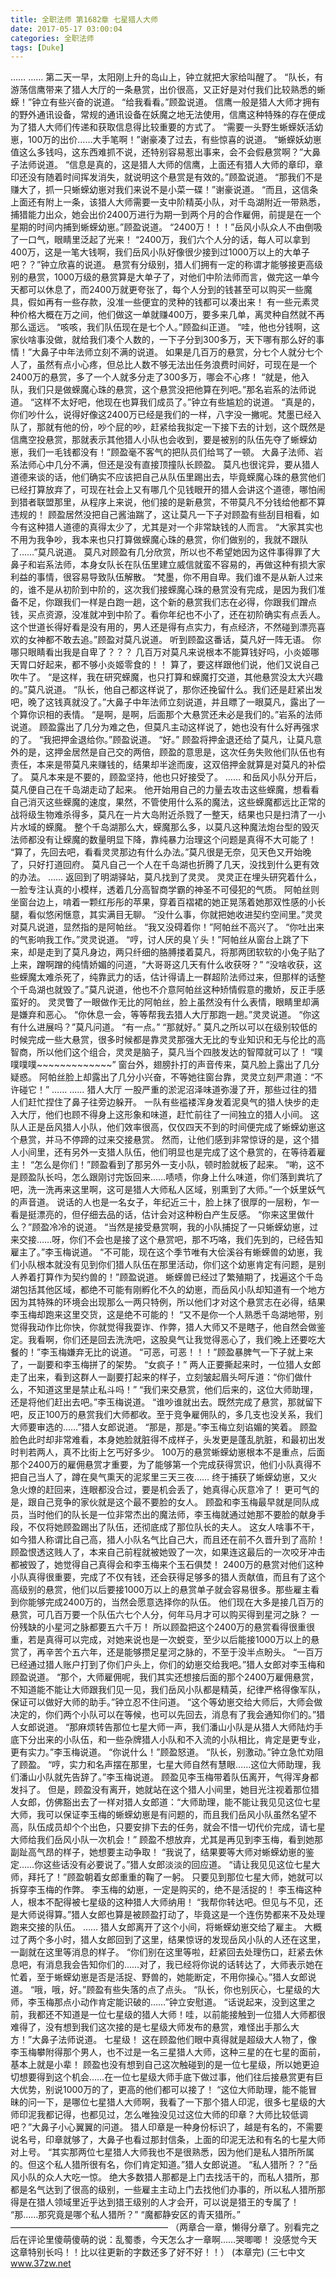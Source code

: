 ```yaml
---
title: 全职法师 第1682章 七星猎人大师
date: 2017-05-17 03:00:04
categories: 全职法师
tags: [Duke]
---
```


……
……
第二天一早，太阳刚上升的岛山上，钟立就把大家给叫醒了。
“队长，有游荡信鹰带来了猎人大厅的一条悬赏，出价很高，又正好是对付我们比较熟悉的蜥蝾！”钟立有些兴奋的说道。
“给我看看。”顾盈说道。
信鹰一般是猎人大师才拥有的野外通讯设备，常规的通讯设备在妖魔之地无法使用，信鹰这种特殊的存在便成为了猎人大师们传递和获取信息得比较重要的方式了。
“需要一头野生蜥蝾妖活幼崽，100万的出价……大手笔啊！”谢豪凑了过去，有些惊喜的说道。
“蜥蝾妖幼崽值这么多钱吗，这东西难抓不说，还特别容易惹出事来，会不会假悬赏啊？”大鼻子法师说道。
“信息是真的，这是猎人大师的信鹰，上面还有猎人大师的章印，章印还没有随着时间挥发消失，就说明这个悬赏是有效的。”顾盈说道。
“那我们不是赚大了，抓一只蜥蝾幼崽对我们来说不是小菜一碟！”谢豪说道。
“而且，这信条上面还有附上一条，该猎人大师需要一支中阶精英小队，对千岛湖附近一带熟悉，捕猎能力出众，她会出价2400万进行为期一到两个月的合作雇佣，前提是在一个星期的时间内捕到蜥蝾幼崽。”顾盈说道。
“2400万！！！”岳风小队众人不由倒吸了一口气，眼睛里泛起了光来！
“2400万，我们六个人分的话，每人可以拿到400万，这是一笔大钱啊，我们岳风小队好像很少接到过1000万以上的大单子吧？？”钟立欣喜的说道。
悬赏有分级别，猎人们拥有一定的称谓才能够接更高级别的悬赏，1000万级的悬赏算是大单子了，对他们中阶法师而言，做完这一单今天都可以休息了，而2400万就更夸张了，每个人分到的钱甚至可以购买一些魔具，假如再有一些存款，没准一些便宜的灵种的钱都可以凑出来！
有一些元素灵种价格大概在万之间，他们做这一单就赚400万，要多来几单，离灵种自然就不再那么遥远。
“咳咳，我们队伍现在是七个人。”顾盈纠正道。
“哇，他也分钱啊，这家伙啥事没做，就给我们凑个人数的，一下子分到300多万，天下哪有那么好的事情！”大鼻子中年法师立刻不满的说道。
如果是几百万的悬赏，分七个人就分七个人了，虽然有点小心疼，但总比人数不够无法出任务浪费时间好，可现在是一个2400万的悬赏，多了一个人就多分走了300多万，哪会不心疼！
“就是，他入队，我们只是做蝾魔心珠的悬赏，这个悬赏没把他算在列吧。”那名岩系的法师说道。
“这样不太好吧，他现在也算我们成员了。”钟立有些尴尬的说道。
“真是的，你们吵什么，说得好像这2400万已经是我们的一样，八字没一撇呢。梵墨已经入队了，那就有他的份，吵个屁的吵，赶紧给我拟定一下接下去的计划，这个既然是信鹰空投悬赏，那就表示其他猎人小队也会收到，要是被别的队伍先夺了蜥蝾幼崽，我们一毛钱都没有！”顾盈毫不客气的把队员们给骂了一顿。
大鼻子法师、岩系法师心中几分不满，但还是没有直接顶撞队长顾盈。
莫凡也很诧异，要从猎人道德来谈的话，他们确实不应该把自己从队伍里踢出去，毕竟蝾魔心珠的悬赏他们已经打算放弃了，可现在社会上又有哪几个见钱眼开的猎人会讲这个道德，哪怕闹到猎者联盟那里，从程序上来说，他们接的是新悬赏，不带莫凡不分钱给他都不算违规的！
顾盈居然没把自己酱油踹了，这让莫凡一下子对顾盈有些刮目相看，如今有这种猎人道德的真得太少了，尤其是对一个非常缺钱的人而言。
“大家其实也不用为我争吵，我本来也只打算做蝾魔心珠的悬赏，你们做别的，我就不跟队了……”莫凡说道。
莫凡对顾盈有几分欣赏，所以也不希望她因为这件事得罪了大鼻子和岩系法师，本身女队长在队伍里建立威信就蛮不容易的，再做这种有损大家利益的事情，很容易导致队伍解散。
“梵墨，你不用自卑。我们谁不是从新人过来的，谁不是从初阶到中阶的，这次我们接蝾魔心珠的悬赏没有完成，是因为我们准备不足，你跟我们一样是白跑一趟，这个新的悬赏我们志在必得，你跟我们蹭点钱，买点资源，没准就冲到中阶了。看你年纪也不小了，还在初阶确实有点丢人。这个世道长得好看是没有用的，男人还是得有点实力，有点经济，不然碰到漂亮喜欢的女神都不敢去追。”顾盈对莫凡说道。
听到顾盈这番话，莫凡好一阵无语。
你哪只眼睛看出我是自卑了？？？
几百万对莫凡来说根本不能算钱好吗，小炎姬哪天胃口好起来，都不够小炎姬零食的！！
算了，要这样跟他们说，他们又说自己吹牛了。
“是这样，我在研究蝾魔，也只打算和蝾魔打交道，其他悬赏没太大兴趣的。”莫凡说道。
“队长，他自己都这样说了，那你还挽留什么。我们还是赶紧出发吧，晚了这钱真就没了。”大鼻子中年法师立刻说道，并且瞟了一眼莫凡，露出了一个算你识相的表情。
“是啊，是啊，后面那个大悬赏还未必是我们的。”岩系的法师说道。
顾盈露出了几分为难之色，但莫凡主动这样说了，她也没有什么好再强求的了。
“我把押金退给你。”顾盈说道。
“好。”
顾盈将押金退还给了莫凡，让莫凡意外的是，这押金居然是自己交的两倍，顾盈的意思是，这次任务失败他们队伍也有责任，本来是带莫凡来赚钱的，结果却半途而废，这双倍押金就算是对莫凡的补偿了。
莫凡本来是不要的，顾盈坚持，他也只好接受了。
……
和岳风小队分开后，莫凡便自己在千岛湖走动了起来。
他开始用自己的力量去攻击这些蝾魔，想看看自己消灭这些蝾魔的速度，果然，不管使用什么系的魔法，这些蝾魔都远比正常的战将级生物难杀得多，莫凡在一片大岛附近杀戮了一整天，结果也只是扫清了一小片水域的蝾魔。
整个千岛湖那么大，蝾魔那么多，以莫凡这种魔法炮台型的毁灭法师都没有让蝾魔的数量明显下降，靠纯暴力治理这个问题是真得不大可能了！
“算了，先回去吧，看看灵灵那边有什么办法。”莫凡很是无奈，见天色又开始晚了，只好打道回府。
莫凡自己一个人在千岛湖也折腾了几天，没找到什么更有效的办法。
……
返回到了明湖驿站，莫凡找到了灵灵。
灵灵正在埋头研究着什么，一脸专注认真的小模样，透着几分高智商学霸的神圣不可侵犯的气质。
阿帕丝则坐窗台边上，啃着一颗红彤彤的苹果，穿着百褶裙的她正晃荡着她那双性感的小长腿，看似悠闲惬意，其实满目无聊。
“没什么事，你就把她收进契约空间里。”灵灵对莫凡说道，显然指的是阿帕丝。
“我又没碍着你！”阿帕丝不高兴了。
“你吐出来的气影响我工作。”灵灵说道。
“哼，讨人厌的臭丫头！”阿帕丝从窗台上跳了下来，却是走到了莫凡身边，两只纤细的胳膊搂着莫凡，将那两团软软的小兔子贴了上来，蹭啊蹭的纯情娇媚的问道，“大哥哥这几天有什么收获呀？”
“没啥收获，这些蝾魔太难杀死了，纯靠武力的话，估计得请上一群超阶法师过来，但那样的话整个千岛湖也就毁了。”莫凡说道，他也不介意阿帕丝这种矫情假意的撒娇，反正手感蛮好的。
灵灵瞥了一眼做作无比的阿帕丝，脸上虽然没有什么表情，眼睛里却满是嫌弃和恶心。
“你休息一会，等等帮我去猎人大厅那跑一趟。”灵灵说道。
“你这有什么进展吗？”莫凡问道。
“有一点。”
“那就好。”
莫凡之所以可以在级别较低的时候完成一些大悬赏，很多时候都是靠灵灵那强大无比的专业知识和无与伦比的高智商，所以他们这个组合，灵灵是脑子，莫凡当个四肢发达的智障就可以了！
“噗噗噗噗~~~~~~~~~~~~~”
窗台外，翅膀扑打的声音传来，莫凡脸上露出了几分疑惑。
阿帕丝脸上却露出了几分小兴奋，不等她往窗台靠，灵灵立刻严肃道：“不许碰它！”
……
……
猎人大厅
一股严重的淤泥沼泽味道弥漫了开，那些过往的猎人们赶忙捏住了鼻子往旁边躲开。
一队有些褴褛浑身发着泥臭气的猎人快步的走入大厅，他们也顾不得身上这形象和味道，赶忙前往了一间独立的猎人小间。
这队人正是岳风猎人小队，他们效率很高，仅仅四天不到的时间便完成了蜥蝾幼崽这个悬赏，并马不停蹄的过来交接悬赏。
然而，让他们感到非常惊讶的是，这个猎人小间里，还有另外一支猎人队伍，他们明显也是完成了这个悬赏的，在等待着雇主！
“怎么是你们！”顾盈看到了那另外一支小队，顿时脸就板了起来。
“喲，这不是顾盈队长吗，怎么跟刚讨完饭回来……啧啧，你身上什么味道，你们落到粪坑了吧，洗一洗再来这里啊，这可是猎人大师私人区域，别熏到了大师。”一个妖里妖气的声音道。
说话的人也是一名女子，年纪近三十，脸上抹了很厚的一层粉，乍一看是挺漂亮的，但仔细去品的话，估计会对这种粉白产生反感。
“你来这里做什么？”顾盈冷冷的说道。
“当然是接受悬赏啊，我的小队捕捉了一只蜥蝾幼崽，过来交接……呀，你们不会也是接了这个悬赏吧，那不巧咯，我们先到的，已经告知雇主了。”李玉梅说道。
“不可能，现在这个季节唯有大侩溪谷有蜥蝾兽的幼崽，我们小队根本就没有见到你们猎人队伍在那里活动，你们这个幼崽肯定有问题，是别人养着打算作为契约兽的！”顾盈说道。
蜥蝾兽已经过了繁殖期了，找遍这个千岛湖包括其他区域，都绝不可能有刚孵化不久的幼崽，而岳风小队却知道有一个地方因为其特殊的环境会出现那么一两只特例，所以他们才对这个悬赏志在必得，结果李玉梅却跑来这里交货，这是绝不可能的！
“又不是你一个人熟悉千岛湖地带，别觉得我动作比你快，你就觉得我耍诈、作弊，猎人大师又不是瞎子，他自然会做鉴定。我看啊，你们还是回去洗洗吧，这股臭气让我觉得恶心了，我们晚上还要吃大餐的！”李玉梅嫌弃无比的说道。
“可恶，可恶！！！”顾盈暴脾气一下子就上来了，一副要和李玉梅拼了的架势。
“女疯子！”
两人正要撕起来时，一位猎人女郎走了出来，看到这群人一副要打起来的样子，立刻皱起眉头呵斥道：“你们做什么，不知道这里是禁止私斗吗！”
“我们来交悬赏，他们后来的，这位大师助理，还是将他们赶出去吧。”李玉梅说道。
“谁吵谁就出去。既然完成了悬赏，那就留下吧，反正100万的悬赏我们大师都收。至于竞争雇佣队的，多几支也没关系，我们大师要审选的……”猎人女郎说道。
“那是，那是。”李玉梅立刻谄媚的笑着。
顾盈脸色此时却非常难看，本身她脸就脏得不成样子，头发更是蓬乱肮脏，和最初出发时判若两人，真不比街上乞丐好多少。
100万的悬赏蜥蝾幼崽根本不是重点，后面那个2400万的雇佣悬赏才重要，为了能够第一个完成获得赏识，他们小队真得不把自己当人了，蹲在臭气熏天的泥浆里三天三夜……
终于捕获了蜥蝾幼崽，又火急火燎的赶回来，连眼都没合过，要是机会丢了，她真得心灰意冷了！
更可气的是，跟自己竞争的家伙就是这个最不要脸的女人。
顾盈和李玉梅最早就是同队成员，当时他们的队长是一位非常杰出的魔法师，李玉梅就通过她那不要脸的献身手段，不仅将她顾盈踢出了队伍，还彻底成了那位队长的夫人。
这女人啥事不干，如今猎人称谓比自己高，猎人小队名气比自己大，而且还在前不久晋升到了高阶！
顾盈恨透这贱人了，本来自己前程就被她毁了一次，如果连这最后的一次咬牙冲击都被毁了，她觉得自己真得会和李玉梅来个玉石俱焚！
2400万的悬赏对他们这种小队真得很重要，完成了不仅有钱，还会获得足够多的猎人贡献值，而且有了这个高级别的悬赏，他们以后要接1000万以上的悬赏单子就会容易很多。那些雇主看到你能够完成2400万的，当然会愿意选择你的队伍。
他们现在大多是接几百万的悬赏，可几百万要一个队伍六七个人分，何年马月才可以购买得到星河之脉？
一份残缺的小星河之脉都要五六千万！
所以顾盈把这个2400万的悬赏看得很重很重，若是真得可以完成，对她来说也是一次蜕变，至少以后能接1000万以上的悬赏了，再辛苦个五六年，还是能够攒足星河之脉的，不至于没半点盼头。
“一百万已经通过猎人账户打到了你们户头上，你们的幼崽交给我吧。”猎人女郎对李玉梅和顾盈说道。
“那个，大师雇佣呢，我们其实还想接后面的那个2400万雇佣悬赏，不知道能不能让大师跟我们见一见，我们岳风小队都是精英，纪律严格得像军队，保证可以做好大师的助手。”钟立忍不住问道。
“这个等幼崽交给大师后，大师会做决定的，你们两个小队可以在等候，也可以先回去，消息有了我会通知你们的。”猎人女郎说道。
“那麻烦转告那位七星大师一声，我们潘山小队是从猎人大师陆灼手底下分出来的小队伍，和一些杂牌猎人小队和不入流的小队相比，肯定是更专业，更有实力。”李玉梅说道。
“你说什么！”顾盈怒道。
“队长，别激动。”钟立急忙劝阻了顾盈。
“哼，实力和名声摆在那里，七星大师自然有慧眼……这位大师助理，我们潘山小队就先告辞了。”李玉梅说道。
顾盈见李玉梅带着队伍离开，气得浑身都发抖了。
但是，顾盈没有离开，她就站在这个猎人小间里，她目光注视着那位猎人女郎，仿佛豁出去了一样对猎人女郎道：“大师助理，能不能让我见见这位七星大师，我可以保证李玉梅的蜥蝾幼崽是有问题的，而且我们岳风小队虽然名望不高，队伍成员却个个出色，只要安排下去的任务，就会不惜一切代价完成，请七星大师给我们岳风小队一次机会！”
顾盈不想放弃，尤其是再见到李玉梅，看到她那副趾高气昂的样子，她想要主动争取！
“我说了，结果要等大师对蜥蝾幼崽的鉴定……你这些话没有必要说了。”猎人女郎淡淡的回应道。
“请让我见见这位七星大师，拜托了！”顾盈朝着女郎重重的鞠了一躬。
只要见到那位七星大师，她就可以拆穿李玉梅的作弊。
李玉梅的幼崽，一定是购买的，绝不是活捉的！
李玉梅这种人，根本不配得被七星级的这种猎人大师纳用！
“我帮你转达吧。但见与不见，还是大师说得算。”猎人女郎也算是被顾盈打动了，毕竟这是一个连伤势都来不及处理跑来交接的队伍。
……
猎人女郎离开了这个小间，将蜥蝾幼崽交给了雇主。
大概过了两个多小时，猎人女郎回到了这里，结果惊讶的发现岳风小队的人还在这里，一副就在这里等消息的样子。
“你们别在这里等啦，赶紧回去处理伤口，赶紧去休息吧，有消息我会告知你们的……对了，我已经将你说的话转达了，大师表示她在忙着，至于蜥蝾幼崽是否是活捉、野兽的，她能断定，不用你操心。”猎人女郎说道。
“哦，哦，好。”顾盈有些失落的点了点头。
“队长，你也别灰心，七星级的大师，李玉梅那点小动作肯定能识破的……”钟立安慰道。
“话说起来，没到这里之前，我都还不知道是一位七星级的猎人大师！哇，以前能接触到一位猎人大师都很难得了，没有想到我们这次接的是七星级大师发布的悬赏，难怪出手那么大方！”大鼻子法师说道。
七星级！
这在顾盈他们眼中真得就是超级大人物了，像李玉梅攀附得那个男人，也不过是一名三星猎人大师，这种三星的在七星的面前，基本上就是小辈！
顾盈也没有想到自己这次触碰到的是一位七星级，所以她更迫切想要得到这个机会……在一位七星级大师手底下做过事，他们往后接悬赏更有巨大优势，别说1000万的了，更高的他们都可以接了！
“这位大师助理，能不能冒昧的问一下，是哪位七星猎人大师啊，我看了一下那个猎人印泥，很多七星级的大师印泥我都记得，也都见过，怎么唯独没见过这位大师的印章？大师比较低调吧？”大鼻子小心翼翼的问道。
猎人印章是一种身份标识了，越是有名的，不需要说名号，印章就够了，大鼻子也看过那封信条，上面的印泥无法和有名的七星大师对上号。
“其实那两位七星猎人大师我也不是很熟悉，因为他们是私人猎所所属的。但这个私人猎所很有名，你们肯定知道。”猎人女郎说道。
“私人猎所？？”岳风小队的众人大吃一惊。
绝大多数猎人那都是上门去找活干的，而私人猎所，那都是名气达到了很高的级别，一些雇主主动上门去找他们办事的，所以私人猎所那得是在猎人领域里近乎达到猎王级别的人才会开，可以说是猎王的专属了！
“那……那究竟是哪个私人猎所？”
“魔都静安区的青天猎所。”
——————————————————
（两章合一章，懒得分章了。别看完之后在评论里傻萌傻萌的说：乱蜀黍，今天怎么才一章啊……哭唧唧！
没感觉今天这章特别长吗！！比以往更新的字数还多了好不好！！）
(本章完)
(三七中文 www.37zw.net